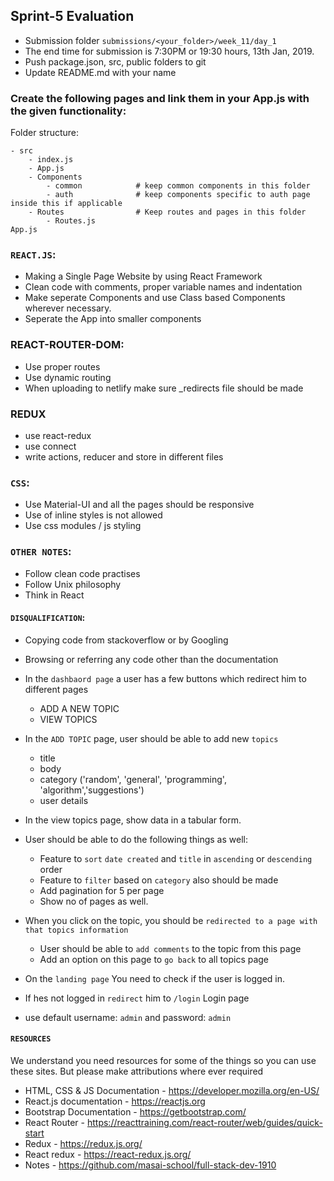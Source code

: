 ## Sprint-5 Evaluation

- Submission folder `submissions/<your_folder>/week_11/day_1`
- The end time for submission is 7:30PM or 19:30 hours, 13th Jan, 2019.
- Push package.json, src, public folders to git 
- Update README.md with your name

###  Create the following pages and link them in your App.js with the given functionality:

Folder structure:
```
- src
    - index.js
    - App.js
    - Components
        - common            # keep common components in this folder
        - auth              # keep components specific to auth page inside this if applicable
    - Routes                # Keep routes and pages in this folder
        - Routes.js
App.js
```

### `REACT.JS`:
- Making a Single Page Website by using React Framework
- Clean code with comments, proper variable names and indentation
- Make seperate Components and use Class based Components wherever necessary. 
- Seperate the App into smaller components

### REACT-ROUTER-DOM:
- Use proper routes
- Use dynamic routing 
- When uploading to netlify make sure _redirects file should be made

### REDUX
- use react-redux
- use connect
- write actions, reducer and store in different files

### `CSS`:
- Use Material-UI and all the pages should be responsive
- Use of inline styles is not allowed
- Use css modules / js styling

### `OTHER NOTES`:
- Follow clean code practises
- Follow Unix philosophy
- Think in React

#### `DISQUALIFICATION`:

- Copying code from stackoverflow or by Googling
- Browsing or referring any code other than the documentation


- In the `dashbaord page` a user has a few buttons which redirect him to different pages
    - ADD A NEW TOPIC
    - VIEW TOPICS
- In the `ADD TOPIC` page, user should be able to add new `topics`
    - title
    - body
    - category ('random', 'general', 'programming', 'algorithm','suggestions')
    - user details
- In the view topics page, show data in a tabular form.
- User should be able to do the following things as well:
    - Feature to `sort` `date created` and `title` in `ascending` or `descending` order
    - Feature to `filter` based on `category` also should be made
    - Add pagination for 5 per page
    - Show no of pages as well. 
- When you click on the topic, you should be `redirected to a page with that topics information`
    - User should be able to `add comments` to the topic from this page 
    - Add an option on this page to `go back` to all topics page
- On the `landing page` You need to check if the user is logged in.
- If hes not logged in `redirect` him to `/login` Login page
- use default username: `admin` and password: `admin`


#### `RESOURCES`

We understand you need resources for some of the things so you can use these sites. But please make attributions where ever required

- HTML, CSS & JS Documentation - <https://developer.mozilla.org/en-US/>
- React.js documentation - <https://reactjs.org>
- Bootstrap Documentation - https://getbootstrap.com/
- React Router - https://reacttraining.com/react-router/web/guides/quick-start
- Redux - https://redux.js.org/
- React redux - https://react-redux.js.org/
- Notes - https://github.com/masai-school/full-stack-dev-1910
